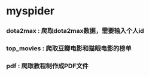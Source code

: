 # myspider
### dota2max : 爬取dota2max数据，需要输入个人id
### top_movies : 爬取豆瓣电影和猫眼电影的榜单
### pdf : 爬取教程制作成PDF文件
